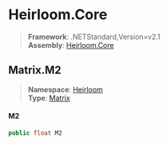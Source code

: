 # Heirloom.Core

> **Framework**: .NETStandard,Version=v2.1  
> **Assembly**: [Heirloom.Core][0]  

## Matrix.M2

> **Namespace**: [Heirloom][0]  
> **Type**: [Matrix][1]  

#### M2

```cs
public float M2
```

[0]: ../../../Heirloom.Core.md
[1]: ../Matrix.md
